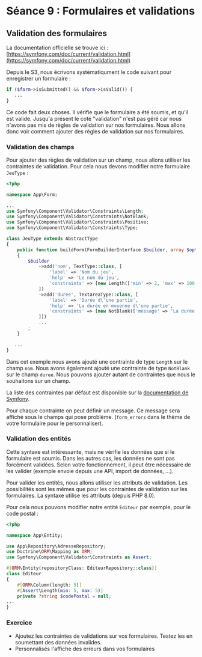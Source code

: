 # Séance 9 : Formulaires et validations

## Validation des formulaires

La documentation officielle se trouve ici : [https://symfony.com/doc/current/validation.html](https://symfony.com/doc/current/validation.html)

Depuis le S3, nous écrivons systèmatiqument le code suivant pour enregistrer un formulaire :

```php
if ($form->isSubmitted() && $form->isValid()) {
   ...
}
```

Ce code fait deux choses. Il vérifie que le formulaire a été soumis, et qu'il est valide. Jusqu'a présent le coté "validation" n'est pas géré car nous n'avons pas mis de règles de validation sur nos formulaires. Nous allons donc voir comment ajouter des règles de validation sur nos formulaires.

### Validation des champs

Pour ajouter des règles de validation sur un champ, nous allons utiliser les contraintes de validation. Pour cela nous devons modifier notre formulaire `JeuType` :

```php
<?php

namespace App\Form;

...
use Symfony\Component\Validator\Constraints\Length;
use Symfony\Component\Validator\Constraints\NotBlank;
use Symfony\Component\Validator\Constraints\Positive;
use Symfony\Component\Validator\Constraints\Type;

class JeuType extends AbstractType
{
    public function buildForm(FormBuilderInterface $builder, array $options): void
    {
        $builder
            ->add('nom', TextType::class, [
                'label' => 'Nom du jeu',
                'help' => 'Le nom du jeu',
                'constraints' => [new Length(['min' => 2, 'max' => 100, 'minMessage' => 'Le nom doit faire au moins {{ limit }} caractères', 'maxMessage' => 'Le nom doit faire au plus {{ limit }} caractères'])],
            ])
            ->add('duree', TextareaType::class, [
                'label' => 'Durée d\'une partie',
                'help' => 'La durée en moyenne d\'une partie',
                'constraints' => [new NotBlank(['message' => 'La durée moyenne d\'une partie ne peut pas être vide'])
            ]])
            ...
        ;
    }

   ...
}
```

Dans cet exemple nous avons ajouté une contrainte de type `Length` sur le champ `nom`. Nous avons également ajouté une contrainte de type `NotBlank` sur le champ `duree`. Nous pouvons ajouter autant de contraintes que nous le souhaitons sur un champ.

La liste des contraintes par défaut est disponible sur la [documentation de Symfony](https://symfony.com/doc/current/reference/constraints.html).

Pour chaque contrainte on peut définir un message. Ce message sera affiché sous le champs qui pose problème. (`form_errors` dans le thème de votre formulaire pour le personnaliser).

### Validation des entités

Cette syntaxe est intéressante, mais ne vérifie les données que si le formulaire est soumis. Dans les autres cas, les données ne sont pas forcément validées. Selon votre fonctionnement, il peut être nécessaire de les valider (exemple envoie depuis une API, import de données, ...).

Pour valider les entités, nous allons utiliser les attributs de validation. Les possibilités sont les mêmes que pour les contraintes de validation sur les formulaires. La syntaxe utilise les attributs (depuis PHP 8.0).

Pour cela nous pouvons modifier notre entité `Editeur` par exemple, pour le code postal :

```php
<?php

namespace App\Entity;

use App\Repository\AdresseRepository;
use Doctrine\ORM\Mapping as ORM;
use Symfony\Component\Validator\Constraints as Assert;

#[ORM\Entity(repositoryClass: EditeurRepository::class)]
class Editeur
{
    #[ORM\Column(length: 5)]
    #[Assert\Length(min: 5, max: 5)]
    private ?string $codePostal = null;
...
}
```

### Exercice

* Ajoutez les contraintes de validations sur vos formulaires. Testez les en soumettant des données invalides.
* Personnalisés l'affiche des erreurs dans vos formulaires
